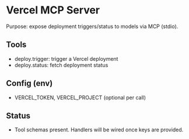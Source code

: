 # Vercel MCP Server

Purpose: expose deployment triggers/status to models via MCP (stdio).

## Tools
- deploy.trigger: trigger a Vercel deployment
- deploy.status: fetch deployment status

## Config (env)
- VERCEL_TOKEN, VERCEL_PROJECT (optional per call)

## Status
- Tool schemas present. Handlers will be wired once keys are provided.
